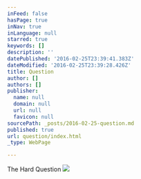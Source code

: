 ```yaml
---
inFeed: false
hasPage: true
inNav: true
inLanguage: null
starred: true
keywords: []
description: ''
datePublished: '2016-02-25T23:39:41.383Z'
dateModified: '2016-02-25T23:39:28.426Z'
title: Question
author: []
authors: []
publisher:
  name: null
  domain: null
  url: null
  favicon: null
sourcePath: _posts/2016-02-25-question.md
published: true
url: question/index.html
_type: WebPage

---
```

The Hard Question
![](https://the-grid-user-content.s3-us-west-2.amazonaws.com/3524a7b8-b3ec-4782-8dd6-504e1877361c.jpg)